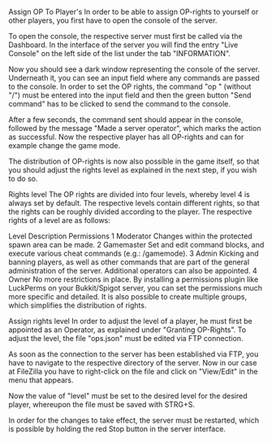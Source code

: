 Assign OP To Player's
In order to be able to assign OP-rights to yourself or other players, you first have to open the console of the server.

To open the console, the respective server must first be called via the Dashboard. In the interface of the server you will find the entry "Live Console" on the left side of the list under the tab "INFORMATION".



Now you should see a dark window representing the console of the server. Underneath it, you can see an input field where any commands are passed to the console. In order to set the OP rights, the command "op " (without "/") must be entered into the input field and then the green button "Send command" has to be clicked to send the command to the console.



After a few seconds, the command sent should appear in the console, followed by the message "Made a server operator", which marks the action as successful. Now the respective player has all OP-rights and can for example change the game mode.

The distribution of OP-rights is now also possible in the game itself, so that you should adjust the rights level as explained in the next step, if you wish to do so.

Rights level
The OP rights are divided into four levels, whereby level 4 is always set by default. The respective levels contain different rights, so that the rights can be roughly divided according to the player. The respective rights of a level are as follows:

Level	Description	Permissions
1	Moderator	Changes within the protected spawn area can be made.
2	Gamemaster	Set and edit command blocks, and execute various cheat commands (e.g.: /gamemode).
3	Admin	Kicking and banning players, as well as other commands that are part of the general administration of the server. Additional operators can also be appointed.
4	Owner	No more restrictions in place.
By installing a permissions plugin like LuckPerms on your Bukkit/Spigot server, you can set the permissions much more specific and detailed. It is also possible to create multiple groups, which simplifies the distribution of rights.

Assign rights level
In order to adjust the level of a player, he must first be appointed as an Operator, as explained under "Granting OP-Rights". To adjust the level, the file "ops.json" must be edited via FTP connection.

As soon as the connection to the server has been established via FTP, you have to navigate to the respective directory of the server. Now in our case at FileZilla you have to right-click on the file and click on "View/Edit" in the menu that appears.



Now the value of "level" must be set to the desired level for the desired player, whereupon the file must be saved with STRG+S.



In order for the changes to take effect, the server must be restarted, which is possible by holding the red Stop button in the server interface.